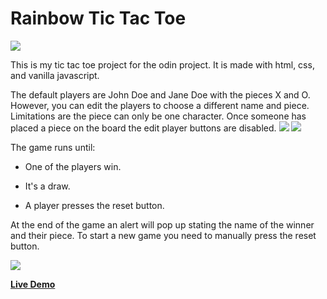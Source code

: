 # Rainbow Tic Tac Toe
<img src="https://i.imgur.com/zMNS0Yv.png">

This is my tic tac toe project for the odin project. It is made with html, css, and vanilla javascript.

The default players are John Doe and Jane Doe with the pieces X and O.
However, you can edit the players to choose a different name and piece. Limitations are the piece can only be one character. Once someone 
has placed a piece on the board the edit player buttons are disabled.
<img src="https://i.imgur.com/LN6cqRK.png">
<img src="i.https://imgur.com/s6wSybe.png">

The game runs until:

  - One of the players win.

  - It's a draw.

  - A player presses the reset button.


At the end of the game an alert will pop up stating the name of the winner and their piece.
To start a new game you need to manually press the reset button.

<img src="https://i.imgur.com/7ka5CaY.png">

**[Live Demo](https://lucas-odonnell.github.io/ticTacToe/)**
